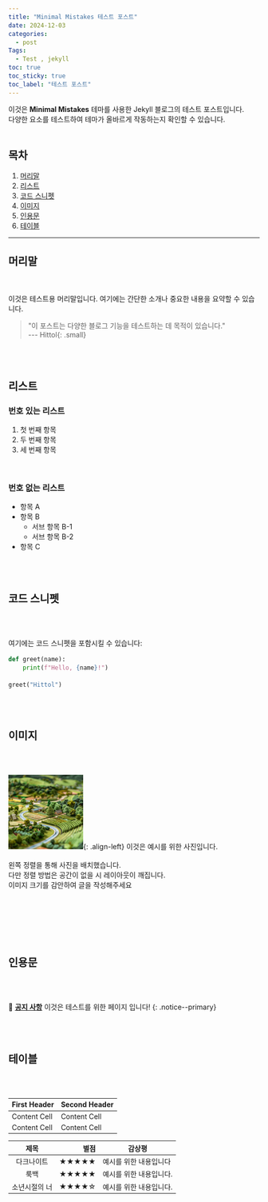 ```yaml
---
title: "Minimal Mistakes 테스트 포스트"
date: 2024-12-03
categories:
  - post
Tags:
  - Test , jekyll
toc: true
toc_sticky: true
toc_label: "테스트 포스트"
---
```


이것은 **Minimal Mistakes** 테마를 사용한 Jekyll 블로그의 테스트 포스트입니다.<br>
다양한 요소를 테스트하여 테마가 올바르게 작동하는지 확인할 수 있습니다.
<br>
<br>
## 목차
1. [머리말](#머리말)
2. [리스트](#리스트)
3. [코드 스니펫](#코드-스니펫)
4. [이미지](#이미지)
5. [인용문](#인용문)
6. [테이블](#테이블)

---
   
## 머리말
<br>
<br>
이것은 테스트용 머리말입니다. 여기에는 간단한 소개나 중요한 내용을 요약할 수 있습니다.

> "이 포스트는 다양한 블로그 기능을 테스트하는 데 목적이 있습니다."<br>
> --- Hittol{: .small}
   
<br>
<br>


## 리스트

### 번호 있는 리스트
1. 첫 번째 항목
2. 두 번째 항목
3. 세 번째 항목

<br>

### 번호 없는 리스트
- 항목 A
- 항목 B
  - 서브 항목 B-1
  - 서브 항목 B-2
- 항목 C
    
<br>
<br>

   
## 코드 스니펫

<br>
<br>

여기에는 코드 스니펫을 포함시킬 수 있습니다:

```python
def greet(name):
    print(f"Hello, {name}!")

greet("Hittol")
```

<br>
<br>
   
## 이미지

<br>
<br>

![image](/assets/images/ForTestPage.png){: .align-left}
이것은 예시를 위한 사진입니다.<br>    
왼쪽 정렬을 통해 사진을 배치했습니다.<br>
다만 정렬 방법은 공간이 없을 시 레이아웃이 깨집니다.<br>
이미지 크기를 감안하여 글을 작성해주세요<br>
   
<br>
<br>
<br>
<br>
<br>
   
## 인용문

<br>
<br>

🌝 **<u>공지 사항</u>**
이것은 테스트를 위한 페이지 입니다!
{: .notice--primary}

<br>
<br>
   
## 테이블

<br>
<br>


| First Header  | Second Header |
| ------------- | ------------- |
| Content Cell  | Content Cell  |
| Content Cell  | Content Cell  |

|**제목**|별점|감상평|
|:---:|---:|---|
|다크나이트|★★★★★|예시를 위한 내용입니다|
|룩백|★★★★★|예시를 위한 내용입니다.|
|소년시절의 너|★★★★☆|예시를 위한 내용입니다.|

<br>
<br>
